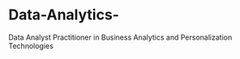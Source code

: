 # Data-Analytics-
Data Analyst Practitioner in  Business Analytics and Personalization Technologies
